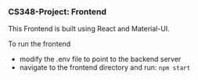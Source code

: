 ### CS348-Project: Frontend

This Frontend is built using React and Material-UI.

To run the frontend
- modify the .env file to point to the backend server
- navigate to the frontend directory and run: `npm start`